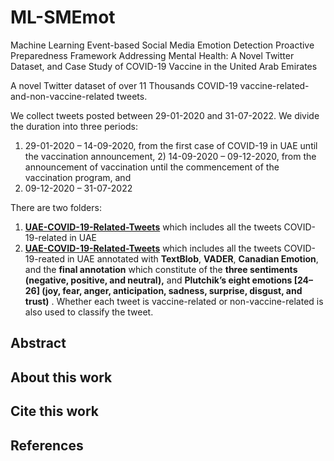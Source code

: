 # ML-SMEmot
Machine Learning Event-based Social Media Emotion Detection Proactive Preparedness Framework Addressing Mental Health: A Novel Twitter Dataset, and Case Study of COVID-19 Vaccine in the United Arab Emirates

A novel Twitter dataset of over 11 Thousands COVID-19 vaccine-related-and-non-vaccine-related tweets.

We collect tweets posted between 29-01-2020 and 31-07-2022. We divide the duration into three periods:

1) 29-01-2020 – 14-09-2020, from the first case of COVID-19 in UAE until the vaccination announcement, 2) 14-09-2020 – 09-12-2020, from the announcement of vaccination until the commencement of the vaccination program, and
3) 09-12-2020 – 31-07-2022

There are two folders:

1. **[UAE-COVID-19-Related-Tweets](url)** which includes all the tweets COVID-19-related in UAE 
2. **[UAE-COVID-19-Related-Tweets](url)** which includes all the tweets COVID-19-reated in UAE annotated with **TextBlob**, **VADER**, **Canadian Emotion**, and the **final annotation** which constitute of the **three sentiments (negative, positive, and neutral),** and **Plutchik’s eight emotions [24–26] (joy, fear, anger, anticipation, sadness, surprise, disgust, and trust)** .  Whether each tweet is vaccine-related or non-vaccine-related is also used to classify the tweet.

## Abstract



## About this work


## Cite this work


## References


